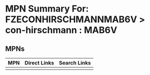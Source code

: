 



# MPN Summary For: FZECONHIRSCHMANNMAB6V > con-hirschmann : MAB6V

## MPNs
  

|MPN|Direct Links|Search Links|
| :--- | :--- | :--- |
||||
